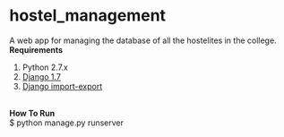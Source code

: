 # hostel_management
A web app for managing the database of all the hostelites in the college.
<br>
<b>Requirements</b><br>
1. Python 2.7.x<br>
2. <a href="https://www.djangoproject.com/download/">Django 1.7</a><br>
3. <a href="https://pypi.python.org/pypi/django-import-export/">Django import-export</a><br><br>

<b>How To Run</b><br>
$ python manage.py runserver

